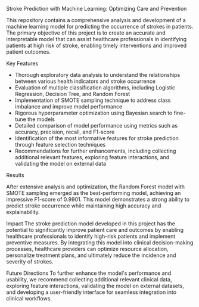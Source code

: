 Stroke Prediction with Machine Learning: Optimizing Care and Prevention

This repository contains a comprehensive analysis and development of a machine learning model for predicting the occurrence of strokes in patients. The primary objective of this project is to create an accurate and interpretable model that can assist healthcare professionals in identifying patients at high risk of stroke, enabling timely interventions and improved patient outcomes.

Key Features
- Thorough exploratory data analysis to understand the relationships between various health indicators and stroke occurrence
- Evaluation of multiple classification algorithms, including Logistic Regression, Decision Tree, and Random Forest
- Implementation of SMOTE sampling technique to address class imbalance and improve model performance
- Rigorous hyperparameter optimization using Bayesian search to fine-tune the models
- Detailed comparison of model performance using metrics such as accuracy, precision, recall, and F1-score
- Identification of the most informative features for stroke prediction through feature selection techniques
- Recommendations for further enhancements, including collecting additional relevant features, exploring feature interactions, and validating the model on external data
  
Results

After extensive analysis and optimization, the Random Forest model with SMOTE sampling emerged as the best-performing model, achieving an impressive F1-score of 0.9901. This model demonstrates a strong ability to predict stroke occurrence while maintaining high accuracy and explainability.

Impact
The stroke prediction model developed in this project has the potential to significantly improve patient care and outcomes by enabling healthcare professionals to identify high-risk patients and implement preventive measures. By integrating this model into clinical decision-making processes, healthcare providers can optimize resource allocation, personalize treatment plans, and ultimately reduce the incidence and severity of strokes.

Future Directions
To further enhance the model's performance and usability, we recommend collecting additional relevant clinical data, exploring feature interactions, validating the model on external datasets, and developing a user-friendly interface for seamless integration into clinical workflows.

